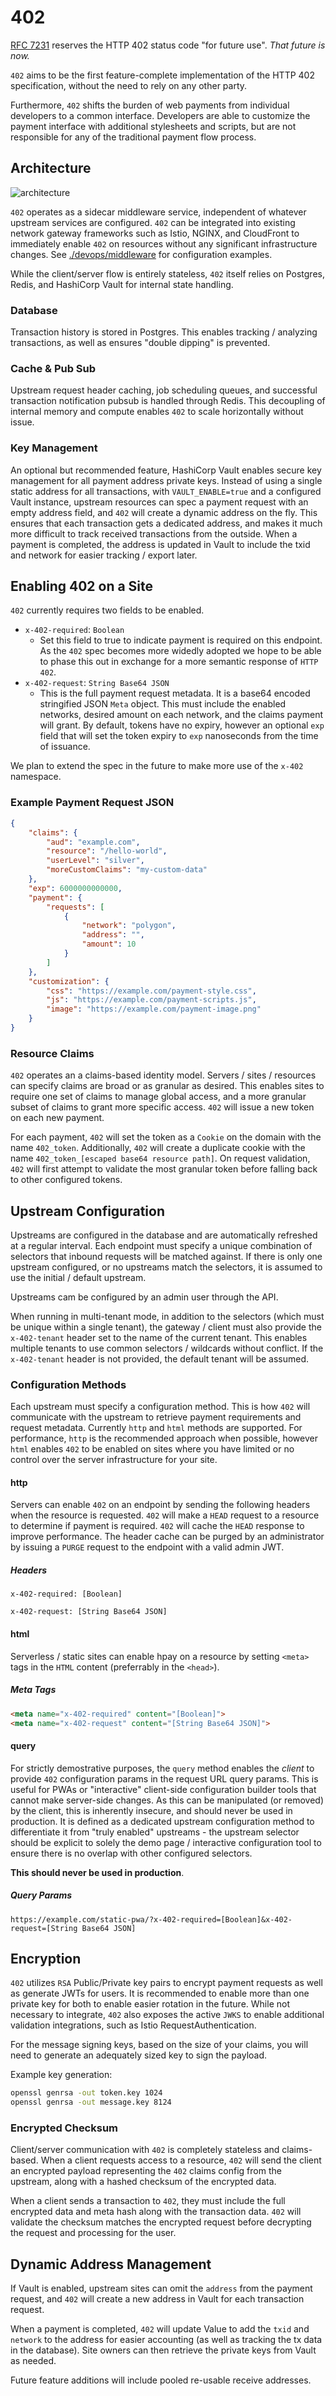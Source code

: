 # 402

[RFC 7231](https://datatracker.ietf.org/doc/html/rfc7231#section-6.5.2) reserves the HTTP 402 status code "for future use". _That future is now._

`402` aims to be the first feature-complete implementation of the HTTP 402 specification, without the need to rely on any other party.

Furthermore, `402` shifts the burden of web payments from individual developers to a common interface. Developers are able to customize the payment interface with additional stylesheets and scripts, but are not responsible for any of the traditional payment flow process.

## Architecture

![architecture](./docs/architecture/402-architecture.png)

`402` operates as a sidecar middleware service, independent of whatever upstream services are configured. `402` can be integrated into existing network gateway frameworks such as Istio, NGINX, and CloudFront to immediately enable `402` on resources without any significant infrastructure changes. See [./devops/middleware](./devops/middleware) for configuration examples.

While the client/server flow is entirely stateless, `402` itself relies on Postgres, Redis, and HashiCorp Vault for internal state handling.

### Database

Transaction history is stored in Postgres. This enables tracking / analyzing transactions, as well as ensures "double dipping" is prevented.

### Cache & Pub Sub

Upstream request header caching, job scheduling queues, and successful transaction notification pubsub is handled through Redis. This decoupling of internal memory and compute enables `402` to scale horizontally without issue.

### Key Management

An optional but recommended feature, HashiCorp Vault enables secure key management for all payment address private keys. Instead of using a single static address for all transactions, with `VAULT_ENABLE=true` and a configured Vault instance, upstream resources can spec a payment request with an empty address field, and `402` will create a dynamic address on the fly. This ensures that each transaction gets a dedicated address, and makes it much more difficult to track received transactions from the outside. When a payment is completed, the address is updated in Vault to include the txid and network for easier tracking / export later.

## Enabling 402 on a Site

`402` currently requires two fields to be enabled. 

- `x-402-required`: `Boolean`
    - Set this field to true to indicate payment is required on this endpoint. As the `402` spec becomes more widedly adopted we hope to be able to phase this out in exchange for a more semantic response of `HTTP 402`.
- `x-402-request`: `String Base64 JSON`
    - This is the full payment request metadata. It is a base64 encoded stringified JSON `Meta` object. This must include the enabled networks, desired amount on each network, and the claims payment will grant. By default, tokens have no expiry, however an optional `exp` field that will set the token expiry to `exp` nanoseconds from the time of issuance.

We plan to extend the spec in the future to make more use of the `x-402` namespace.

### Example Payment Request JSON

```json
{
    "claims": {
        "aud": "example.com",
        "resource": "/hello-world",
        "userLevel": "silver",
        "moreCustomClaims": "my-custom-data"
    },
    "exp": 6000000000000,
    "payment": {
        "requests": [
            {
                "network": "polygon",
                "address": "",
                "amount": 10
            }
        ]
    },
    "customization": {
        "css": "https://example.com/payment-style.css",
        "js": "https://example.com/payment-scripts.js",
        "image": "https://example.com/payment-image.png"
    }
}
```

### Resource Claims

`402` operates an a claims-based identity model. Servers / sites / resources can specify claims are broad or as granular as desired. This enables sites to require one set of claims to manage global access, and a more granular subset of claims to grant more specific access. `402` will issue a new token on each new payment.

For each payment, `402` will set the token as a `Cookie` on the domain with the name `402_token`. Additionally, `402` will create a duplicate cookie with the name `402_token_[escaped base64 resource path]`. On request validation, `402` will first attempt to validate the most granular token before falling back to other configured tokens.


## Upstream Configuration

Upstreams are configured in the database and are automatically refreshed at a regular interval. Each endpoint must specify a unique combination of selectors that inbound requests will be matched against. If there is only one upstream configured, or no upstreams match the selectors, it is assumed to use the initial / default upstream.

Upstreams cam be configured by an admin user through the API.

When running in multi-tenant mode, in addition to the selectors (which must be unique within a single tenant), the gateway / client must also provide the `x-402-tenant` header set to the name of the current tenant. This enables multiple tenants to use common selectors / wildcards without conflict. If the `x-402-tenant` header is not provided, the default tenant will be assumed.

### Configuration Methods

Each upstream must specify a configuration method. This is how `402` will communicate with the upstream to retrieve payment requirements and request metadata. Currently `http` and `html` methods are supported. For performance, `http` is the recommended approach when possible, however `html` enables `402` to be enabled on sites where you have limited or no control over the server infrastructure for your site.

#### http

Servers can enable `402` on an endpoint by sending the following headers when the resource is requested. `402` will make a `HEAD` request to a resource to determine if payment is required. `402` will cache the `HEAD` response to improve performance. The header cache can be purged by an administrator by issuing a `PURGE` request to the endpoint with a valid admin JWT.

##### Headers

`x-402-required: [Boolean]`

`x-402-request: [String Base64 JSON]`

#### html

Serverless / static sites can enable hpay on a resource by setting `<meta>` tags in the `HTML` content (preferrably in the `<head>`).

##### Meta Tags

```html
<meta name="x-402-required" content="[Boolean]">
<meta name="x-402-request" content="[String Base64 JSON]">
```

#### query

For strictly demostrative purposes, the `query` method enables the *client* to provide `402` configuration params in the request URL query params. This is useful for PWAs or "interactive" client-side configuration builder tools that cannot make server-side changes. As this can be manipulated (or removed) by the client, this is inherently insecure, and should never be used in production. It is defined as a dedicated upstream configuration method to differentiate it from "truly enabled" upstreams - the upstream selector should be explicit to solely the demo page / interactive configuration tool to ensure there is no overlap with other configured selectors.

**This should never be used in production**.

##### Query Params

```
https://example.com/static-pwa/?x-402-required=[Boolean]&x-402-request=[String Base64 JSON]
```

## Encryption

`402` utilizes `RSA` Public/Private key pairs to encrypt payment requests as well as generate JWTs for users. It is recommended to enable more than one private key for both to enable easier rotation in the future. While not necessary to integrate, `402` also exposes the active `JWKS` to enable additional validation integrations, such as Istio RequestAuthentication.

For the message signing keys, based on the size of your claims, you will need to generate an adequately sized key to sign the payload.

Example key generation:

```bash
openssl genrsa -out token.key 1024
openssl genrsa -out message.key 8124
```

### Encrypted Checksum

Client/server communication with `402` is completely stateless and claims-based. When a client requests access to a resource, `402` will send the client an encrypted payload representing the `402` claims config from the upstream, along with a hashed checksum of the encrypted data. 

When a client sends a transaction to `402`, they must include the full encrypted data and meta hash along with the transaction data. `402` will validate the checksum matches the encrypted request before decrypting the request and processing for the user.

## Dynamic Address Management

If Vault is enabled, upstream sites can omit the `address` from the payment request, and `402` will create a new address in Vault for each transaction request.

When a payment is completed, `402` will update Value to add the `txid` and `network` to the address for easier accounting (as well as tracking the tx data in the database). Site owners can then retrieve the private keys from Vault as needed.

Future feature additions will include pooled re-usable receive addresses.